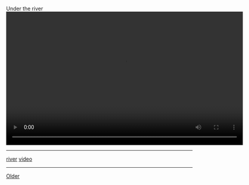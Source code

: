 <!--
title: Under the river
date: 2020-06-28T14:43:49.802Z
tags: river, video
-->


Under the river
<video controls="controls" autoplay="autoplay" src="101288164262.mp4" type="video/mp4" width="640" height="360"></video>

<!--BOTTOM-POST-NAVIGATION-->
---

[river](tag-river.md) [video](tag-video.md)

---

[Older](101288236737.md)